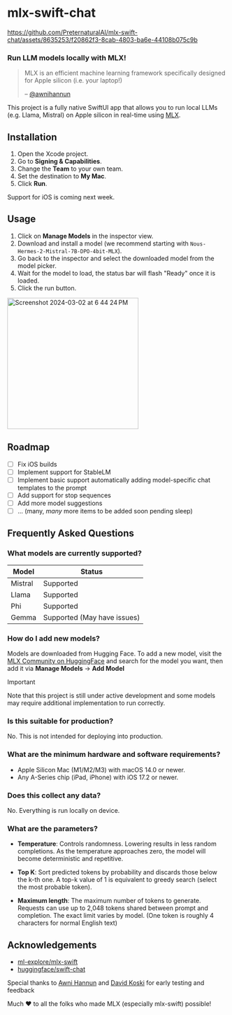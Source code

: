 # mlx-swift-chat

https://github.com/PreternaturalAI/mlx-swift-chat/assets/8635253/f20862f3-8cab-4803-ba6e-44108b075c9b


### Run LLM models locally with MLX!

> MLX is an efficient machine learning framework specifically designed for Apple silicon (i.e. your laptop!)
>
> – [@awnihannun](https://twitter.com/awnihannun/status/1732184443451019431)

This project is a fully native SwiftUI app that allows you to run local LLMs (e.g. Llama, Mistral) on Apple silicon in real-time using [MLX](https://github.com/ml-explore/mlx).

## Installation

1. Open the Xcode project.
2. Go to **Signing & Capabilities**.
3. Change the **Team** to your own team.
4. Set the destination to **My Mac**.
5. Click **Run**.

Support for iOS is coming next week.

## Usage

1. Click on **Manage Models** in the inspector view.
2. Download and install a model (we recommend starting with `Nous-Hermes-2-Mistral-7B-DPO-4bit-MLX`).
3. Go back to the inspector and select the downloaded model from the model picker.
4. Wait for the model to load, the status bar will flash "Ready" once it is loaded.
5. Click the run button.

<img width="300" alt="Screenshot 2024-03-02 at 6 44 24 PM" src="https://github.com/PreternaturalAI/mlx-swift-chat/assets/8635253/37dead8a-f943-4411-b50e-ab1731b46bfc">

## Roadmap

- [ ] Fix iOS builds
- [ ] Implement support for StableLM
- [ ] Implement basic support automatically adding model-specific chat templates to the prompt
- [ ] Add support for stop sequences
- [ ] Add more model suggestions
- [ ] ... (many, _many_ more items to be added soon pending sleep)

## Frequently Asked Questions

### What models are currently supported?

| Model   | Status                      |
| ------- | --------------------------- |
| Mistral | Supported                   |
| Llama   | Supported                   |
| Phi     | Supported                   |
| Gemma   | Supported (May have issues) |

### How do I add new models?

Models are downloaded from Hugging Face. To add a new model, visit the [MLX Community on HuggingFace](https://huggingface.co/mlx-community) and search for the model you want, then add it via **Manage Models** → **Add Model**

> [!IMPORTANT]
> Note that this project is still under active development and some models may require additional implementation to run correctly.

### Is this suitable for production?

No. This is not intended for deploying into production.

### What are the minimum hardware and software requirements?

- Apple Silicon Mac (M1/M2/M3) with macOS 14.0 or newer.
- Any A-Series chip (iPad, iPhone) with iOS 17.2 or newer.

### Does this collect any data?

No. Everything is run locally on device.

### What are the parameters?

- **Temperature**: Controls randomness. Lowering results in less random completions. As the temperature approaches zero, the model will become deterministic and repetitive.

- **Top K**: Sort predicted tokens by probability and discards those below the k-th one. A top-k value of 1 is equivalent to greedy search (select the most probable token).

- **Maximum length**: The maximum number of tokens to generate. Requests can use up to 2,048 tokens shared between prompt and completion. The exact limit varies by model. (One token is roughly 4 characters for normal English text)

## Acknowledgements

- [ml-explore/mlx-swift](https://github.com/ml-explore/mlx-swift)
- [huggingface/swift-chat](https://github.com/huggingface/swift-chat)

Special thanks to [Awni Hannun](https://github.com/awni) and [David Koski](https://github.com/davidkoski) for early testing and feedback

Much ❤️ to all the folks who made MLX (especially mlx-swift) possible!
